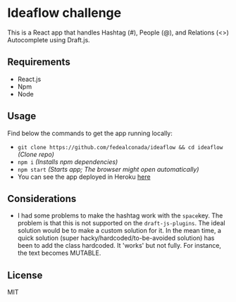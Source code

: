 # Ideaflow challenge

This is a React app that handles Hashtag (#), People (@), and Relations (<>)  Autocomplete using Draft.js.

## Requirements
- React.js
- Npm
- Node

## Usage

Find below the commands to get the app running locally:

* `git clone https://github.com/fedealconada/ideaflow && cd ideaflow` *(Clone repo)*
* `npm i` *(Installs npm dependencies)*
* `npm start` *(Starts app; The browser might open automatically)*
* You can see the app deployed in Heroku [here](https://ideaflow-challenge.herokuapp.com/)

## Considerations
- I had some problems to make the hashtag work with the `space`key. The problem is that this is not supported on the `draft-js-plugins`. The ideal solution would be to make a custom solution for it. In the mean time, a quick solution (super hacky/hardcoded/to-be-avoided solution) has been to add the class hardcoded. It 'works' but not fully. For instance, the text becomes MUTABLE.

## License

MIT
